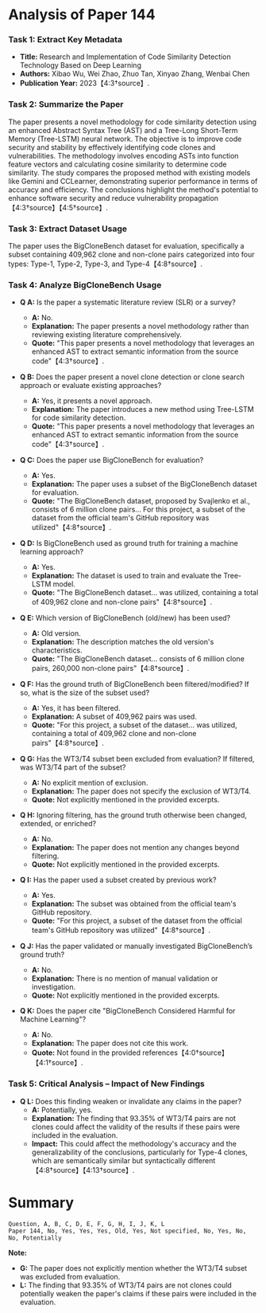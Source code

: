 # Analysis of Paper 144

### Task 1: Extract Key Metadata

- **Title:** Research and Implementation of Code Similarity Detection Technology Based on Deep Learning
- **Authors:** Xibao Wu, Wei Zhao, Zhuo Tan, Xinyao Zhang, Wenbai Chen
- **Publication Year:** 2023【4:3†source】.

### Task 2: Summarize the Paper

The paper presents a novel methodology for code similarity detection using an enhanced Abstract Syntax Tree (AST) and a Tree-Long Short-Term Memory (Tree-LSTM) neural network. The objective is to improve code security and stability by effectively identifying code clones and vulnerabilities. The methodology involves encoding ASTs into function feature vectors and calculating cosine similarity to determine code similarity. The study compares the proposed method with existing models like Gemini and CCLearner, demonstrating superior performance in terms of accuracy and efficiency. The conclusions highlight the method's potential to enhance software security and reduce vulnerability propagation【4:3†source】【4:5†source】.

### Task 3: Extract Dataset Usage

The paper uses the BigCloneBench dataset for evaluation, specifically a subset containing 409,962 clone and non-clone pairs categorized into four types: Type-1, Type-2, Type-3, and Type-4【4:8†source】.

### Task 4: Analyze BigCloneBench Usage

- **Q A:** Is the paper a systematic literature review (SLR) or a survey?
  - **A:** No.
  - **Explanation:** The paper presents a novel methodology rather than reviewing existing literature comprehensively.
  - **Quote:** "This paper presents a novel methodology that leverages an enhanced AST to extract semantic information from the source code"【4:3†source】.

- **Q B:** Does the paper present a novel clone detection or clone search approach or evaluate existing approaches?
  - **A:** Yes, it presents a novel approach.
  - **Explanation:** The paper introduces a new method using Tree-LSTM for code similarity detection.
  - **Quote:** "This paper presents a novel methodology that leverages an enhanced AST to extract semantic information from the source code"【4:3†source】.

- **Q C:** Does the paper use BigCloneBench for evaluation?
  - **A:** Yes.
  - **Explanation:** The paper uses a subset of the BigCloneBench dataset for evaluation.
  - **Quote:** "The BigCloneBench dataset, proposed by Svajlenko et al., consists of 6 million clone pairs... For this project, a subset of the dataset from the official team's GitHub repository was utilized"【4:8†source】.

- **Q D:** Is BigCloneBench used as ground truth for training a machine learning approach?
  - **A:** Yes.
  - **Explanation:** The dataset is used to train and evaluate the Tree-LSTM model.
  - **Quote:** "The BigCloneBench dataset... was utilized, containing a total of 409,962 clone and non-clone pairs"【4:8†source】.

- **Q E:** Which version of BigCloneBench (old/new) has been used?
  - **A:** Old version.
  - **Explanation:** The description matches the old version's characteristics.
  - **Quote:** "The BigCloneBench dataset... consists of 6 million clone pairs, 260,000 non-clone pairs"【4:8†source】.

- **Q F:** Has the ground truth of BigCloneBench been filtered/modified? If so, what is the size of the subset used?
  - **A:** Yes, it has been filtered.
  - **Explanation:** A subset of 409,962 pairs was used.
  - **Quote:** "For this project, a subset of the dataset... was utilized, containing a total of 409,962 clone and non-clone pairs"【4:8†source】.

- **Q G:** Has the WT3/T4 subset been excluded from evaluation? If filtered, was WT3/T4 part of the subset?
  - **A:** No explicit mention of exclusion.
  - **Explanation:** The paper does not specify the exclusion of WT3/T4.
  - **Quote:** Not explicitly mentioned in the provided excerpts.

- **Q H:** Ignoring filtering, has the ground truth otherwise been changed, extended, or enriched?
  - **A:** No.
  - **Explanation:** The paper does not mention any changes beyond filtering.
  - **Quote:** Not explicitly mentioned in the provided excerpts.

- **Q I:** Has the paper used a subset created by previous work?
  - **A:** Yes.
  - **Explanation:** The subset was obtained from the official team's GitHub repository.
  - **Quote:** "For this project, a subset of the dataset from the official team's GitHub repository was utilized"【4:8†source】.

- **Q J:** Has the paper validated or manually investigated BigCloneBench’s ground truth?
  - **A:** No.
  - **Explanation:** There is no mention of manual validation or investigation.
  - **Quote:** Not explicitly mentioned in the provided excerpts.

- **Q K:** Does the paper cite "BigCloneBench Considered Harmful for Machine Learning"?
  - **A:** No.
  - **Explanation:** The paper does not cite this work.
  - **Quote:** Not found in the provided references【4:0†source】【4:1†source】.

### Task 5: Critical Analysis – Impact of New Findings

- **Q L:** Does this finding weaken or invalidate any claims in the paper?
  - **A:** Potentially, yes.
  - **Explanation:** The finding that 93.35% of WT3/T4 pairs are not clones could affect the validity of the results if these pairs were included in the evaluation.
  - **Impact:** This could affect the methodology's accuracy and the generalizability of the conclusions, particularly for Type-4 clones, which are semantically similar but syntactically different【4:8†source】【4:13†source】.

# Summary

```plaintext
Question, A, B, C, D, E, F, G, H, I, J, K, L
Paper 144, No, Yes, Yes, Yes, Old, Yes, Not specified, No, Yes, No, No, Potentially
```

**Note:**  
- **G:** The paper does not explicitly mention whether the WT3/T4 subset was excluded from evaluation.
- **L:** The finding that 93.35% of WT3/T4 pairs are not clones could potentially weaken the paper's claims if these pairs were included in the evaluation.
